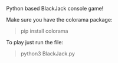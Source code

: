 Python based BlackJack console game!

Make sure you have the colorama package:
> pip install colorama

To play just run the file:
> python3 BlackJack.py
